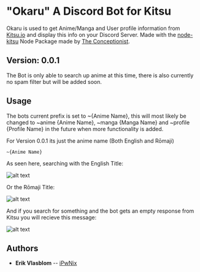# "Okaru" A Discord Bot for Kitsu #
Okaru is used to get Anime/Manga and User profile information from [Kitsu.io](http://kitsu.io) and display this info on your Discord Server.
Made with the [node-kitsu](https://github.com/the-conceptionist/node-kitsu) Node Package made by [The Conceptionist](https://github.com/the-conceptionist).

## Version: 0.0.1
The Bot is only able to search up anime at this time, there is also currently no spam filter but will be added soon. 

## Usage
The bots current prefix is set to ~{Anime Name}, this will most likely be changed to ~anime {Anime Name}, ~manga {Manga Name} and ~profile {Profile Name}
in the future when more functionality is added.

For Version 0.0.1 its just the anime name (Both English and Rōmaji)
```
~{Anime Name}
```
As seen here, searching with the English Title:

![alt text](https://i.imgur.com/ZhvDlN7.png)

Or the Rōmaji Title:

![alt text](https://i.imgur.com/cw6sDZi.png)

And if you search for something and the bot gets an empty response from Kitsu you will recieve this message:

![alt text](https://i.imgur.com/cesgQ9q.png)

## Authors

* **Erik Vlasblom** -- [iPwNix](https://github.com/iPwNix)
